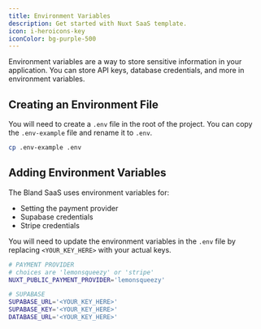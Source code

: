 ```yaml
---
title: Environment Variables
description: Get started with Nuxt SaaS template.
icon: i-heroicons-key
iconColor: bg-purple-500
---
```


Environment variables are a way to store sensitive information in your application. You can store API keys, database credentials, and more in environment variables.

## Creating an Environment File

You will need to create a `.env` file in the root of the project. You can copy the `.env-example` file and rename it to `.env`. 

```bash [Terminal]
cp .env-example .env
```

## Adding Environment Variables

The Bland SaaS uses environment variables for:
- Setting the payment provider
- Supabase credentials
- Stripe credentials

You will need to update the environment variables in the `.env` file by replacing `<YOUR_KEY_HERE>` with your actual keys.

```bash [Terminal]
# PAYMENT PROVIDER
# choices are 'lemonsqueezy' or 'stripe'
NUXT_PUBLIC_PAYMENT_PROVIDER='lemonsqueezy'

# SUPABASE
SUPABASE_URL='<YOUR_KEY_HERE>'
SUPABASE_KEY='<YOUR_KEY_HERE>'
DATABASE_URL='<YOUR_KEY_HERE>'
```

